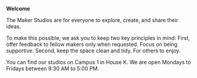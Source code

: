 **Welcome**

The Maker Studios are for everyone to explore, create, and share their ideas. 

To make this possible, we ask you to keep two key principles in mind: First, offer feedback to fellow makers only when requested. Focus on being supportive. Second, keep the space clean and tidy. For others to enjoy.

You can find our studios on Campus 1 in House K. We are open Mondays to Fridays between 9:30 AM to 5:00 PM.